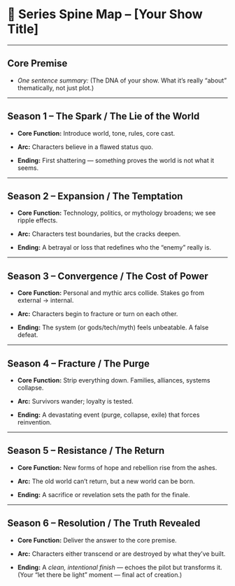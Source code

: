 # 🌌 **Series Spine Map – [Your Show Title]**

---

## **Core Premise**

- _One sentence summary:_ (The DNA of your show. What it’s really “about” thematically, not just plot.)
    

---

## **Season 1 – The Spark / The Lie of the World**

- **Core Function:** Introduce world, tone, rules, core cast.
    
- **Arc:** Characters believe in a flawed status quo.
    
- **Ending:** First shattering — something proves the world is not what it seems.
    

---

## **Season 2 – Expansion / The Temptation**

- **Core Function:** Technology, politics, or mythology broadens; we see ripple effects.
    
- **Arc:** Characters test boundaries, but the cracks deepen.
    
- **Ending:** A betrayal or loss that redefines who the “enemy” really is.
    

---

## **Season 3 – Convergence / The Cost of Power**

- **Core Function:** Personal and mythic arcs collide. Stakes go from external → internal.
    
- **Arc:** Characters begin to fracture or turn on each other.
    
- **Ending:** The system (or gods/tech/myth) feels unbeatable. A false defeat.
    

---

## **Season 4 – Fracture / The Purge**

- **Core Function:** Strip everything down. Families, alliances, systems collapse.
    
- **Arc:** Survivors wander; loyalty is tested.
    
- **Ending:** A devastating event (purge, collapse, exile) that forces reinvention.
    

---

## **Season 5 – Resistance / The Return**

- **Core Function:** New forms of hope and rebellion rise from the ashes.
    
- **Arc:** The old world can’t return, but a new world can be born.
    
- **Ending:** A sacrifice or revelation sets the path for the finale.
    

---

## **Season 6 – Resolution / The Truth Revealed**

- **Core Function:** Deliver the answer to the core premise.
    
- **Arc:** Characters either transcend or are destroyed by what they’ve built.
    
- **Ending:** A _clean, intentional finish_ — echoes the pilot but transforms it.  
    (Your “let there be light” moment — final act of creation.)